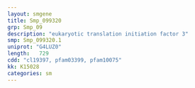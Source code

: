 ```yaml
---
layout: smgene
title: Smp_099320
grp: Smp_09
description: "eukaryotic translation initiation factor 3"
smp: Smp_099320.1
uniprot: "G4LUZ0"
length:   729
cdd: "cl19397, pfam03399, pfam10075"
kk: K15028
categories: sm
---
```


